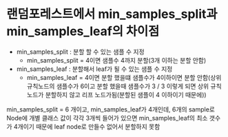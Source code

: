 # 랜덤포레스트에서 min_samples_split과 min_samples_leaf의 차이점

* min_samples_split : 분할 할 수 있는 샘플 수 지정
  * min_samples_split = 4이면 샘플수 4까지 분할(3개 이하는 분할 안함)
* min_samples_leaf : 분할해서 leaf가 될 수 있는 샘플 수 지정
  * min_samples_leaf = 4이면 분할 했을떄 샘플수가 4이하이면 분할 안함(상위 규칙노드의 샘플수가 6이고 분할 했을때 샘플수가 3 / 3 이렇게 되면 상위 규칙노드가 분할하지 않고 리프 노드가됨(분할된 샘플이 4 이하이기 때문에))



min_samples_split = 6 개이고, min_samples_leaf가 4개인데, 6개의 sample로 Node에 개별 클래스 값이 각각 3개씩 들어가 있으면 min_samples_leaf의 최소 갯수가 4개이기 때문에 leaf node로 만들수 없어서 분할하지 못함